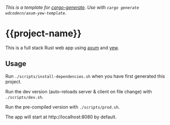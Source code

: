 _This is a template for [cargo-generate](https://cargo-generate.github.io/cargo-generate/)._
_Use with `cargo generate wdcodecn/axum-yew-template`._

# {{project-name}}

This is a full stack Rust web app using [axum](https://github.com/tokio-rs/axum) and [yew](https://yew.rs/).

## Usage

Run `./scripts/install-dependencies.sh` when you have first generated this project.

Run the dev version (auto-reloads server & client on file change) with `./scripts/dev.sh`.

Run the pre-compiled version with `./scripts/prod.sh`.

The app will start at http://localhost:8080 by default.
